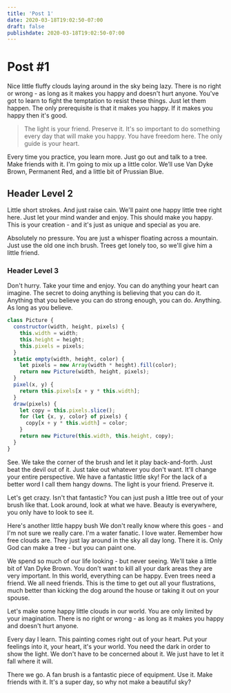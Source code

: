 ```yaml
---
title: 'Post 1'
date: 2020-03-18T19:02:50-07:00
draft: false
publishdate: 2020-03-18T19:02:50-07:00
---
```


# Post #1

Nice little fluffy clouds laying around in the sky being lazy. There is no right or wrong - as long as it makes you happy and doesn't hurt anyone. You've got to learn to fight the temptation to resist these things. Just let them happen. The only prerequisite is that it makes you happy. If it makes you happy then it's good.

> The light is your friend. Preserve it. It's so important to do something every day that will make you happy. You have freedom here. The only guide is your heart.

Every time you practice, you learn more. Just go out and talk to a tree. Make friends with it. I'm going to mix up a little color. We’ll use Van Dyke Brown, Permanent Red, and a little bit of Prussian Blue.

## Header Level 2
Little short strokes. And just raise cain. We'll paint one happy little tree right here. Just let your mind wander and enjoy. This should make you happy. This is your creation - and it's just as unique and special as you are.

Absolutely no pressure. You are just a whisper floating across a mountain. Just use the old one inch brush. Trees get lonely too, so we'll give him a little friend.

### Header Level 3

Don't hurry. Take your time and enjoy. You can do anything your heart can imagine. The secret to doing anything is believing that you can do it. Anything that you believe you can do strong enough, you can do. Anything. As long as you believe.

```javascript
class Picture {
  constructor(width, height, pixels) {
    this.width = width;
    this.height = height;
    this.pixels = pixels;
  }
  static empty(width, height, color) {
    let pixels = new Array(width * height).fill(color);
    return new Picture(width, height, pixels);
  }
  pixel(x, y) {
    return this.pixels[x + y * this.width];
  }
  draw(pixels) {
    let copy = this.pixels.slice();
    for (let {x, y, color} of pixels) {
      copy[x + y * this.width] = color;
    }
    return new Picture(this.width, this.height, copy);
  }
}
```

See. We take the corner of the brush and let it play back-and-forth. Just beat the devil out of it. Just take out whatever you don't want. It'll change your entire perspective. We have a fantastic little sky! For the lack of a better word I call them hangy downs. The light is your friend. Preserve it.

Let's get crazy. Isn't that fantastic? You can just push a little tree out of your brush like that. Look around, look at what we have. Beauty is everywhere, you only have to look to see it.

Here's another little happy bush We don't really know where this goes - and I'm not sure we really care. I'm a water fanatic. I love water. Remember how free clouds are. They just lay around in the sky all day long. There it is. Only God can make a tree - but you can paint one.

We spend so much of our life looking - but never seeing. We'll take a little bit of Van Dyke Brown. You don't want to kill all your dark areas they are very important. In this world, everything can be happy. Even trees need a friend. We all need friends. This is the time to get out all your flustrations, much better than kicking the dog around the house or taking it out on your spouse.

Let's make some happy little clouds in our world. You are only limited by your imagination. There is no right or wrong - as long as it makes you happy and doesn't hurt anyone.

Every day I learn. This painting comes right out of your heart. Put your feelings into it, your heart, it's your world. You need the dark in order to show the light. We don't have to be concerned about it. We just have to let it fall where it will.

There we go. A fan brush is a fantastic piece of equipment. Use it. Make friends with it. It's a super day, so why not make a beautiful sky?